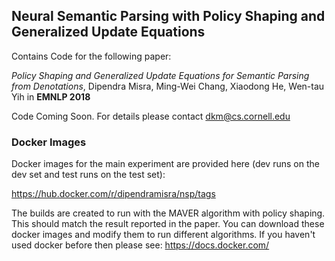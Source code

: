 ## Neural Semantic Parsing with Policy Shaping and Generalized Update Equations

Contains Code for the following paper: 

_Policy Shaping and Generalized Update Equations for Semantic Parsing from Denotations_, 
Dipendra Misra, Ming-Wei Chang, Xiaodong He, Wen-tau Yih in **EMNLP 2018**

Code Coming Soon. For details please contact dkm@cs.cornell.edu

### Docker Images

Docker images for the main experiment are provided here (dev runs on the dev set and test runs on the test set): 

https://hub.docker.com/r/dipendramisra/nsp/tags 

The builds are created to run with the MAVER algorithm with policy shaping. This should match the result reported in the paper. You can download these docker images and modify them to run different algorithms. If you haven't used docker before then please see: https://docs.docker.com/ 
